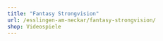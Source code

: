 ```yaml
---
title: "Fantasy Strongvision"
url: /esslingen-am-neckar/fantasy-strongvision/
shop: Videospiele
---
```

